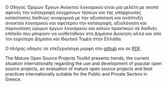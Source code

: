 
Ο Οδηγός Ώριμων Έργων Ανοικτού λογισμικού είναι μία μελέτη με σκοπό αφενός την καταγραφή σύγχρονων τάσεων και της υπάρχουσας κατάστασης διεθνώς αναφορικά με την αξιοποίηση και ανάπτυξη ανοικτού λογισμικού και αφετέρου την καταγραφή, αξιολόγηση και παρουσίαση ώριμων έργων λογισμικού και καλών πρακτικών σε διεθνές επίπεδο που μπορούν να υιοθετηθούν στη Δημόσια Διοίκηση αλλά και από τον ευρύτερο Δημόσιο και Ιδιωτικό Τομέα στην Ελλάδα.

O πλήρης οδηγός σε επεξεργάσιμη μορφή στο [github](...) και σε [PDF](...).


The Mature Open Source Projects Toolkit presents trends, the current situation internationally regarding the use and development of popular open source projects, an evaluation of mature open source projects and best practices internationally suitable for the Public and Private Sectors in Greece.
